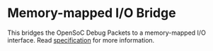 # Memory-mapped I/O Bridge

This bridges the OpenSoC Debug Packets to a memory-mapped I/O
interface. Read [specification] for more information.

[specification]: ../../../../../doc/mmio_bridge/specification.md